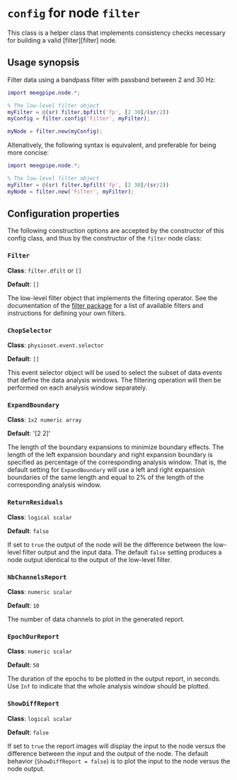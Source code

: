 `config` for node `filter`
===

This class is a helper class that implements consistency checks necessary
for building a valid [filter][filter] node.

[erp]: ./README.md

## Usage synopsis

Filter data using a bandpass filter with passband between 2 and 30 Hz:

````matlab
import meegpipe.node.*;

% The low-level filter object
myFilter = @(sr) filter.bpfilt('fp', [2 30]/(sr/2))
myConfig = filter.config('Filter', myFilter);

myNode = filter.new(myConfig);
````
Altenatively, the following syntax is equivalent, and preferable for being
more concise:

````matlab
import meegpipe.node.*;

% The low-level filter object
myFilter = @(sr) filter.bpfilt('fp', [2 30]/(sr/2))
myNode = filter.new('Filter', myFilter);
````

## Configuration properties


The following construction options are accepted by the constructor of
this config class, and thus by the constructor of the `filter` node class:

### `Filter`

__Class__: `filter.dfilt` or `[]`

__Default__: `[]`

The low-level filter object that implements the filtering operator. See the
documentation of the [filter package][filter-pkg] for a list of available 
filters and instructions for defining your own filters.

[filter-pkg]: https://github.com/germangh/matlab_filter/tree/master/+filter/README.md


### `ChopSelector`

__Class__: `physioset.event.selector`

__Default__: `[]`

This event selector object will be used to select the subset of data events
that define the data analysis windows. The filtering operation will then 
be performed on each analysis window separately.


### `ExpandBoundary`

__Class__: `1x2 numeric array`

__Default__: '[2 2]'

The length of the boundary expansions to minimize boundary effects. The 
length of the left expansion boundary and right expansion boundary is 
specified as percentage of the corresponding analysis window. That is, the
default setting for `ExpandBoundary` will use a left and right expansion 
boundaries of the same length and equal to 2% of the length of the 
corresponding analysis window.


### `ReturnResiduals`

__Class__: `logical scalar`

__Default__: `false`

If set to `true` the output of the node will be the difference between the
low-level filter output and the input data. The default `false` setting 
produces a node output identical to the output of the low-level filter. 


### `NbChannelsReport`

__Class__: `numeric scalar`

__Default__: `10`

The number of data channels to plot in the generated report.



### `EpochDurReport`

__Class__: `numeric scalar`

__Default__: `50`

The duration of the epochs to be plotted in the output report, in seconds. 
Use `Inf` to indicate that the whole analysis window should be plotted.


### `ShowDiffReport`

__Class__: `logical scalar`

__Default__: `false`

If set to `true` the report images will display the input to the node 
versus the difference between the input and the output of the node. The 
default behavior (`ShowDiffReport = false`) is to plot the input to the 
node versus the node output.